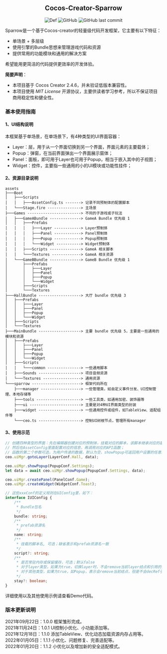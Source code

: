 ## <center>Cocos-Creator-Sparrow</center>
<center>

![Def](https://img.shields.io/badge/cocos--creator-2.4.6-blue)
![GitHub](https://img.shields.io/github/license/Mortal-Li/cocos-creator-sparrow)
![GitHub last commit](https://img.shields.io/github/last-commit/Mortal-Li/cocos-creator-sparrow)

</center>

Sparrow是一个基于Cocos-creator的轻量级代码开发框架，它主要有以下特征：
- 单场景 + 多层级
- 使用引擎的Bundle思想来管理游戏代码和资源
- 提供常用的功能模块和通用的解决方案

希望能用更简洁的代码提供更效率的开发体验。

**简要声明**：
- 本项目基于 Cocos Creator 2.4.6，并未验证低版本兼容性。
- 本项目使用 *MIT License* 开源协议，主要供读者学习参考，所以不保证项目商用稳定性和健全性。

### 基本使用指南
#### 1、UI结构说明

本框架基于单场景，在单场景下，有4种类型的UI界面容器：
- Layer：层，用于从一个界面切换到另一个界面，界面元素的主要载体；
- Popup：弹窗，在当前界面弹出一个界面展示窗体；
- Panel：面板，即可用于Layer也可用于Popup，相当于嵌入其中的子视图；
- Widget：控件，主要指一些通用的小的UI模块或功能性挂件；

#### 2、资源目录说明
```
assets
├───Boot
│   ├───Scripts
│   │   ├───AssetConfig.ts -------> 记录不同预制体的配置脚本
│   └───Stage.fire ---------------> 主场景
├───Games ------------------------> 不同的子游戏或子玩法
│   ├───GameABundle --------------> GameA Bundle 优先级 1
│   │   ├───Prefabs
│   │   │   ├───Layer ------------> Layer预制体
│   │   │   ├───Panel ------------> Panel预制体
│   │   │   ├───Popup ------------> Popup预制体
│   │   │   └───Widget -----------> Widget预制体
│   │   ├───Scripts --------------> GameA 相关脚本
│   │   └───Textures -------------> GameA 相关资源
│   └───GameBBundle --------------> GameB Bundle 优先级 1
│       ├───Prefabs
│       │   ├───Layer
│       │   ├───Panel
│       │   ├───Popup
│       │   └───Widget
│       ├───Scripts
│       └───Textures
├───HallBundle -------------------> 大厅 bundle 优先级 3
│   ├───Prefabs
│   │   ├───Layer
│   │   ├───Panel
│   │   ├───Popup
│   │   └───Widget
│   ├───Scripts
│   └───Textures
├───MainBundle -------------------> 主要 bundle 优先级 5，主要是一些通用的模块和资源
│   ├───Prefabs
│   │   ├───Layer
│   │   ├───Panel
│   │   ├───Popup
│   │   └───Widget
│   ├───Scripts
│   │   └───common ---------------> 一些通用脚本
│   ├───Sounds -------------------> 项目音频资源
│   └───Textures -----------------> 通用资源
└───sparrow ----------------------> 框架代码所在
    ├───manager ------------------> 一些管理类，如自定义事件分发、UI控制管理、本地存储等
    ├───tools --------------------> 一些工具类，如通用加密、装饰器等
    ├───ui -----------------------> 主要是对4种UI界面类型的封装
    ├───widget -------------------> 一些通用控件或组件，如TableView、适配组件等
    └───ceo.ts -------------------> 控制UI树根节点，管理所有manager
```
#### 3、使用示范
```typescript
// 创建四种类型的界面：先在编辑器创建对应的预制体，挂载对应的脚本，该脚本继承对应的基类；
// 然后在AssetConfig里面配置对应的信息，再调用对应的API函数；
// 函数的第二个参数可选，为用户传递的数据，默认为空，showPopup可返回用户设置的任意数据，如下：
ceo.uiMgr.gotoLayer(LayerConf.Hall, data);

ceo.uiMgr.showPopup(PopupConf.Settings);
let data = await ceo.uiMgr.showPopup(PopupConf.Settings, data);

ceo.uiMgr.createPanel(PanelConf.Game);
ceo.uiMgr.createWidget(WidgetConf.Toast);

// 这些xxxConf的定义规则在UIConfig里，如下：
interface IUIConfig {
    /**
     * Bundle包名
     */
    bundle: string;
    /**
     * prefab资源名
     */
    name: string;
    /**
     * 挂载的脚本名, 可选；缺省表示和prefab资源名一致
     */
    script?: string;
    /**
     * 是否常驻内存或保留缓存，可选；默认false
     * 对于layer类型，如果为true，切换layer时，不会remove当前layer结点和引用的资源；
     * 对于其他类型，如果为true，如Popup，表示会remove当前结点，但是不会decRef引用的资源；
     */
    stay?: boolean;
}
```
详细使用以及其他使用示例请查看Demo代码。

### 版本更新说明

2021年09月22日：1.0.0 框架雏形完成。  
2021年11月24日：1.0.1 UI控制小优化、小功能添加等。  
2021年12月18日：1.1.0 添加TableView、优化动态加载资源内存占用等。  
2022年01月05日：1.1.1 小优化、问题修复、完善适配等。  
2022年01月20日：1.1.2 小优化以及增加新的安全适配模式。  
